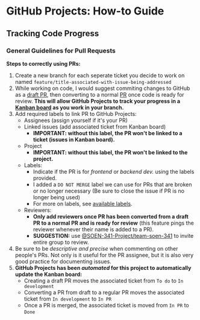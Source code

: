 # GitHub Projects: How-to Guide

## Tracking Code Progress
### General Guidelines for Pull Requests
**Steps to correctly using PRs:**
1. Create a new branch for each seperate ticket you decide to work on named `feature/title-associated-with-issue-being-addressed`
2. While working on code, I would suggest commiting changes to GitHub as a [draft PR](https://github.blog/2019-02-14-introducing-draft-pull-requests/), then converting to a normal [PR](https://docs.github.com/en/desktop/contributing-and-collaborating-using-github-desktop/working-with-your-remote-repository-on-github-or-github-enterprise/creating-an-issue-or-pull-request) once code is ready for review. **This will allow GitHub Projects to track your progress in a [Kanban board](https://github.com/orgs/SOEN-341-Project/projects/1) as you work in your branch.**
3. Add required labels to link PR to GitHub Projects:
    - Assignees (assign yourself if it's your PR)
    - Linked issues (add associated ticket from Kanban board)
        - **IMPORTANT: without this label, the PR won't be linked to a ticket (issues in Kanban board).**
    - Project 
        - **IMPORTANT: without this label, the PR won't be linked to the project.**
    - Labels:
        - Indicate if the PR is for *frontend* or *backend dev.* using the labels provided.
        - I added a `DO NOT MERGE` label we can use for PRs that are broken or no longer necessary (Be sure to close the issue if PR is no longer being used)
        - For more on labels, see [available labels](https://github.com/SOEN-341-Project/Online-Shopping-Website/labels).
    - Reviewers:
        - **Only add reviewers once PR has been converted from a draft PR to a normal PR and is ready for review** (this feature pings the reviewer whenever their name is added to a PR).
        - **SUGGESTION:** use [@SOEN-341-Project/team-soen-341](https://github.com/orgs/SOEN-341-Project/teams/team-soen-341) to invite entire group to review.
4. Be sure to be *descriptive and precise* when commenting on other people's PRs. Not only is it useful for the PR assignee, but it is also very good practice for documenting issues. 
5. **GitHub Projects has been *automated* for this project to automatically update the Kanban board:**
    - Creating a draft PR moves the associated ticket from `To do` to `In development`
    - Converting a PR from draft to a regular PR moves the associated ticket from `In development` to `In PR`
    - Once a PR is merged, the associated ticket is moved from `In PR` to `Done`
